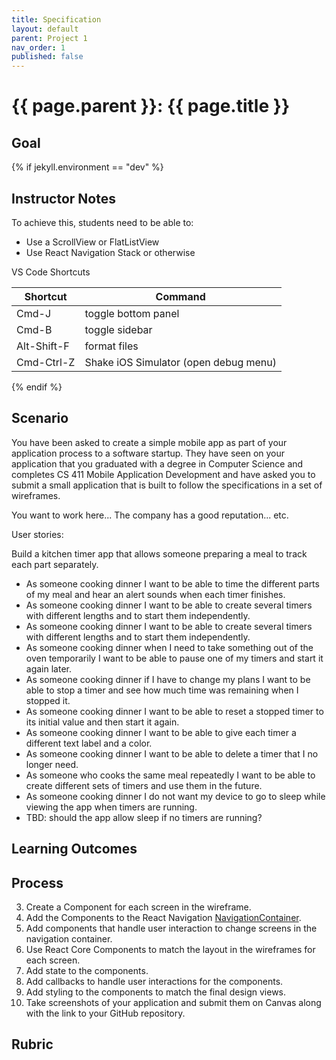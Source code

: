 ```yaml
---
title: Specification
layout: default
parent: Project 1
nav_order: 1
published: false
---
```


# {{ page.parent }}: {{ page.title }}

## Goal

{% if jekyll.environment == "dev" %}

## Instructor Notes

To achieve this, students need to be able to:

- Use a ScrollView or FlatListView
- Use React Navigation Stack or otherwise

VS Code Shortcuts

| Shortcut      | Command                                               |
| ------------- | ----------------------------------------------------- |
| Cmd-J         | toggle bottom panel                                   |
| Cmd-B         | toggle sidebar                                        |
| Alt-Shift-F   | format files                                          |
| Cmd-Ctrl-Z    | Shake iOS Simulator (open debug menu)                 |


{% endif %}

## Scenario

You have been asked to create a simple mobile app as part of your application
process to a software startup. They have seen on your application that you
graduated with a degree in Computer Science and completes CS 411 Mobile
Application Development and have asked you to submit a small application that is
built to follow the specifications in a set of wireframes.

You want to work here... The company has a good reputation... etc.

User stories:

Build a kitchen timer app that allows someone preparing a meal to track each
part separately.


- As someone cooking dinner I want to be able to time the different parts of my
  meal and hear an alert sounds when each timer finishes.
- As someone cooking dinner I want to be able to create several timers with
  different lengths and to start them independently.
- As someone cooking dinner I want to be able to create several timers with
  different lengths and to start them independently.
- As someone cooking dinner when I need to take something out of the oven
  temporarily I want to be able to pause one of my timers and start it again
    later.
- As someone cooking dinner if I have to change my plans I want to be able to
  stop a timer and see how much time was remaining when I stopped it.
- As someone cooking dinner I want to be able to reset a stopped timer to its
  initial value and then start it again.
- As someone cooking dinner I want to be able to give each timer a different
  text label and a color.
- As someone cooking dinner I want to be able to delete a timer that I no longer
  need.
- As someone who cooks the same meal repeatedly I want to be able to create
  different sets of timers and use them in the future.
- As someone cooking dinner I do not want my device to go to sleep while viewing
  the app when timers are running.
- TBD: should the app allow sleep if no timers are running?
## Learning Outcomes

## Process

3. Create a Component for each screen in the wireframe.
4. Add the Components to the React Navigation
   [NavigationContainer](https://reactnavigation.org/docs/navigation-container).
5. Add components that handle user interaction to change screens in the
   navigation container.
5. Use React Core Components to match the layout in the wireframes for each
   screen.
6. Add state to the components.
7. Add callbacks to handle user interactions for the components.
8. Add styling to the components to match the final design views.
9. Take screenshots of your application and submit them on Canvas along with the
   link to your GitHub repository.


## Rubric


